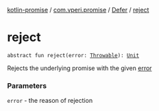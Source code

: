 [kotlin-promise](../../index.md) / [com.vperi.promise](../index.md) / [Defer](index.md) / [reject](./reject.md)

# reject

`abstract fun reject(error: `[`Throwable`](https://kotlinlang.org/api/latest/jvm/stdlib/kotlin/-throwable/index.html)`): `[`Unit`](https://kotlinlang.org/api/latest/jvm/stdlib/kotlin/-unit/index.html)

Rejects the underlying promise with the given [error](reject.md#com.vperi.promise.Defer$reject(kotlin.Throwable)/error)

### Parameters

`error` - the reason of rejection